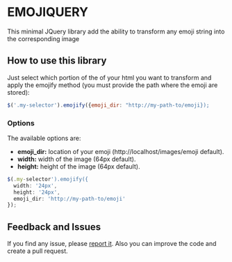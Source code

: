 # EMOJIQUERY

This minimal JQuery library add the ability to transform any emoji string into the corresponding image

## How to use this library

Just select which portion of the of your html you want to transform and apply the emojify method (you must provide the path where the emoji are stored):

```javascript
$('.my-selector').emojify({emoji_dir: "http://my-path-to/emoji});
```

### Options

The available options are:

* **emoji_dir:** location of your emoji (http://localhost/images/emoji default).
* **width:** width of the image (64px default).
* **height:** height of the image (64px default).

```javascript
$(.my-selector').emojify({
  width: '24px',
  height: '24px',
  emoji_dir: 'http://my-path-to/emoji'
});
```

## Feedback and Issues

If you find any issue, please [report it](/issues). Also you can improve the code and create a pull request.
